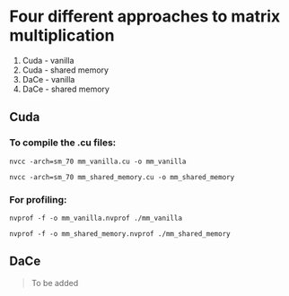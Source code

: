 # Four different approaches to matrix multiplication
1. Cuda - vanilla
2. Cuda - shared memory
3. DaCe - vanilla
4. DaCe - shared memory


## Cuda
### To compile the .cu files:
`nvcc -arch=sm_70 mm_vanilla.cu -o mm_vanilla`

`nvcc -arch=sm_70 mm_shared_memory.cu -o mm_shared_memory`

### For profiling:
`nvprof -f -o mm_vanilla.nvprof ./mm_vanilla`

`nvprof -f -o mm_shared_memory.nvprof ./mm_shared_memory`

## DaCe
> To be added
